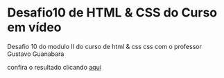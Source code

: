 # Desafio10 de HTML & CSS do Curso em vídeo

Desafio 10 do modulo II do curso de html & css css com o professor Gustavo Guanabara

confira o resultado clicando <a href="https://matheusdario.github.io/Desafio10/"> aqui</a>
